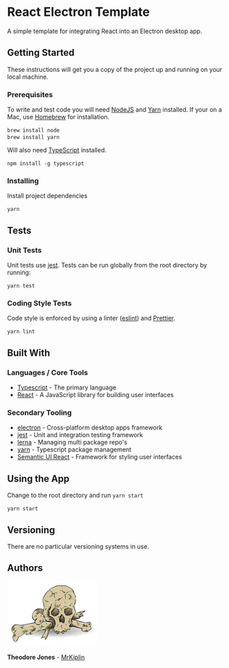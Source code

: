 # React Electron Template

A simple template for integrating React into an Electron desktop app.

## Getting Started

These instructions will get you a copy of the project up and running on your local machine.

### Prerequisites

To write and test code you will need [NodeJS](https://nodejs.org/en/) and [Yarn](https://yarnpkg.com/lang/en/) installed. If your on a Mac, use [Homebrew](https://docs.brew.sh/Installation) for installation.

```shell
brew install node
brew install yarn
```

Will also need [TypeScript](https://www.typescriptlang.org/) installed.

```shell
npm install -g typescript
```

### Installing

Install project dependencies

```shell
yarn
```

## Tests

### Unit Tests

Unit tests use [jest](https://facebook.github.io/jest/). Tests can be run globally from the root directory by running:

```shell
yarn test
```

### Coding Style Tests

Code style is enforced by using a linter ([eslint](https://eslint.org/)) and [Prettier](https://prettier.io/).

```shell
yarn lint
```

## Built With

### Languages / Core Tools

- [Typescript](http://www.typescriptlang.org/) - The primary language
- [React](https://reactjs.org/) - A JavaScript library for building user interfaces

### Secondary Tooling

- [electron](https://www.electronjs.org/) - Cross-platform desktop apps framework
- [jest](https://jestjs.io/) - Unit and integration testing framework
- [lerna](https://github.com/lerna/lerna) - Managing multi package repo's
- [yarn](https://yarnpkg.com/lang/en/) - Typescript package management
- [Semantic UI React](https://react.semantic-ui.com/) - Framework for styling user interfaces

## Using the App

Change to the root directory and run `yarn start`

```shell
yarn start
```

## Versioning

There are no particular versioning systems in use.

## Authors

![](docs/mrkiplin-icon.gif)

**Theodore Jones** - [MrKiplin](https://github.com/MrKiplin)
